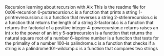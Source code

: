 Recursion learning about recursion with Alx This is the readme file for 0x08-recursion 0-putsrecursion.c is a function that prints a string 1-printrevrecursion.c is a function that reverses a string 2-strlenrecursion.c is a function that returns the length of a string 3-factorial.c is a function that returns the factorial of a positive integer 4-powrecursion.c returns raises an int x to the power of an int y 5-sqrtrecursion is a function that returns the natural square root of a number 6-isprime number is a funciton that tests for the primality of a number 100-is palindrome.c is a function that checks if a string is a palindrome.101-wildcmp.c is a function that compares two strings
